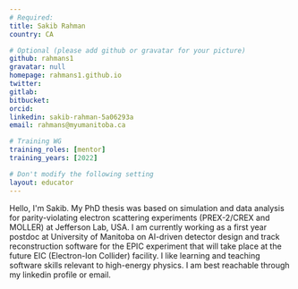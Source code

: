 ```yaml
---
# Required:
title: Sakib Rahman     
country: CA                

# Optional (please add github or gravatar for your picture)
github: rahmans1       
gravatar: null
homepage: rahmans1.github.io    
twitter:      
gitlab:       
bitbucket:     
orcid:         
linkedin: sakib-rahman-5a06293a     
email: rahmans@myumanitoba.ca

# Training WG
training_roles: [mentor]              
training_years: [2022]               

# Don't modify the following setting
layout: educator
---
```


Hello,
 I'm Sakib. My PhD thesis was based on simulation and data analysis for parity-violating electron scattering experiments (PREX-2/CREX and MOLLER) at Jefferson Lab, USA. I am currently working as a first year postdoc at University of Manitoba on AI-driven detector design and track reconstruction software for the EPIC experiment that will take place at the future EIC (Electron-Ion Collider) facility. I like learning and teaching software skills relevant to high-energy physics. I am best reachable through my linkedin profile or email.  
